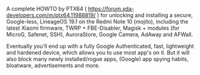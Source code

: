 A complete HOWTO by PTX64 ( https://forum.xda-developers.com/m/ptx64.11988819/ ) for unlocking and installing a secure, Google-less, LineageOS 19.1 on the Redmi Note 10 (mojito), including the latest Xiaomi firmware, TWRP + FBE-Disabler, Magisk + modules (for MicroG, Safenet, SSH), AuroraStore, Google Camera, AdAway and AFWall.

Eventually you'll end up with a fully Google Authenticated, fast, lightweight and hardened device, which allows you to use most app's on it. But it will also block many newly installed/rogue apps, (Google) app spying habits, bloatware, advertisements and more.
